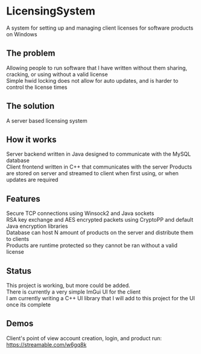 # LicensingSystem
A system for setting up and managing client licenses for software products on Windows

## The problem
Allowing people to run software that I have written without them sharing, cracking, or using without a valid license                                                               
Simple hwid locking does not allow for auto updates, and is harder to control the license times                                                                                     

## The solution
A server based licensing system                                                                                                                                                     

## How it works
Server backend written in Java designed to communicate with the MySQL database                                                                                                     
Client frontend written in C++ that communicates with the server
Products are stored on server and streamed to client when first using, or when updates are required

## Features
Secure TCP connections using Winsock2 and Java sockets                                                                                                                            
RSA key exchange and AES encrypted packets using CryptoPP and default Java encryption libraries                                                                                                
Database can host N amount of products on the server and distribute them to clients                                                                                                
Products are runtime protected so they cannot be ran without a valid license

## Status
This project is working, but more could be added.                                                                                                                               
There is currently a very simple ImGui UI for the client                                                                                                                           
I am currently writing a C++ UI library that I will add to this project for the UI once its complete

## Demos
Client's point of view account creation, login, and product run: https://streamable.com/w6gq8k
